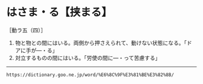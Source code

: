 # はさま・る【挟まる】

［動ラ五（四）］
1. 物と物との間にはいる。両側から押さえられて、動けない状態になる。「ドアに手が―・る」
2. 対立するものの間にはいる。「労使の間に―・って苦慮する」

---
`https://dictionary.goo.ne.jp/word/%E6%8C%9F%E3%81%BE%E3%82%8B/`